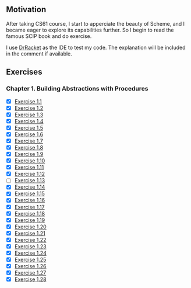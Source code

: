 ## Motivation
After taking CS61 course, I start to apperciate the beauty of Scheme, and I became eager to explore its capabilities further. So I begin to read the famous SCIP book and do exercise.

I use [DrRacket](https://docs.racket-lang.org/drracket/index.html) as the IDE to test my code. The explanation will be included in the comment if available.

## Exercises
### Chapter 1. Building Abstractions with Procedures
- [x] [Exercise 1.1](./Chapter01/01.rkt)
- [x] [Exercise 1.2](./Chapter01/02.rkt)
- [x] [Exercise 1.3](./Chapter01/03.rkt)
- [x] [Exercise 1.4](./Chapter01/04.rkt)
- [x] [Exercise 1.5](./Chapter01/05.rkt)
- [x] [Exercise 1.6](./Chapter01/06.rkt)
- [x] [Exercise 1.7](./Chapter01/07.rkt)
- [x] [Exercise 1.8](./Chapter01/08.rkt)
- [x] [Exercise 1.9](./Chapter01/09.rkt)
- [x] [Exercise 1.10](./Chapter01/10.rkt)
- [x] [Exercise 1.11](./Chapter01/11.rkt)
- [x] [Exercise 1.12](./Chapter01/12.rkt)
- [ ] [Exercise 1.13](./Chapter01/13.rkt)
- [x] [Exercise 1.14](./Chapter01/14.rkt)
- [x] [Exercise 1.15](./Chapter01/15.rkt)
- [x] [Exercise 1.16](./Chapter01/16.rkt)
- [x] [Exercise 1.17](./Chapter01/17.rkt)
- [x] [Exercise 1.18](./Chapter01/18.rkt)
- [x] [Exercise 1.19](./Chapter01/19.rkt)
- [x] [Exercise 1.20](./Chapter01/20.rkt)
- [x] [Exercise 1.21](./Chapter01/21.rkt)
- [x] [Exercise 1.22](./Chapter01/22.rkt)
- [x] [Exercise 1.23](./Chapter01/23.rkt)
- [x] [Exercise 1.24](./Chapter01/24.rkt)
- [x] [Exercise 1.25](./Chapter01/25.rkt)
- [x] [Exercise 1.26](./Chapter01/26.rkt)
- [x] [Exercise 1.27](./Chapter01/27.rkt)
- [x] [Exercise 1.28](./Chapter01/28.rkt)
